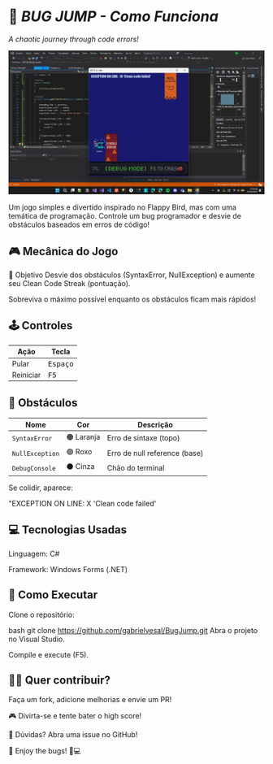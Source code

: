 # 🐞 *BUG JUMP - Como Funciona*
*A chaotic journey through code errors!*  

<img src="print.png" alt="Game Screenshot" width="700" height="auto">

Um jogo simples e divertido inspirado no Flappy Bird, mas com uma temática de programação. Controle um bug programador e desvie de obstáculos baseados em erros de código!

## 🎮 **Mecânica do Jogo**
🔹 Objetivo
Desvie dos obstáculos (SyntaxError, NullException) e aumente seu Clean Code Streak (pontuação).

Sobreviva o máximo possível enquanto os obstáculos ficam mais rápidos!

## 🕹️ **Controles**
| Ação | Tecla |  
|------|-------|  
| Pular | <kbd>Espaço</kbd> |  
| Reiniciar | <kbd>F5</kbd> |  

## 🚧 **Obstáculos**
| Nome | Cor | Descrição |  
|------|-----|-----------|  
| `SyntaxError` | 🟠 Laranja | Erro de sintaxe (topo) |  
| `NullException` | 🟣 Roxo | Erro de null reference (base) |  
| `DebugConsole` | ⚫ Cinza | Chão do terminal |  

Se colidir, aparece:

"EXCEPTION ON LINE: X 'Clean code failed'

## 💻 **Tecnologias Usadas**
Linguagem: C#

Framework: Windows Forms (.NET)

## 🔧 **Como Executar**
Clone o repositório:

bash
git clone https://github.com/gabrielvesal/BugJump.git
Abra o projeto no Visual Studio.

Compile e execute (F5).

## 👨‍💻 **Quer contribuir?**
Faça um fork, adicione melhorias e envie um PR!

🎮 Divirta-se e tente bater o high score!

💬 Dúvidas? Abra uma issue no GitHub!

🚀 Enjoy the bugs! 🐛💻
